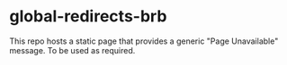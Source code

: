 # global-redirects-brb

This repo hosts a static page that provides a generic "Page Unavailable" message.
To be used as required.
